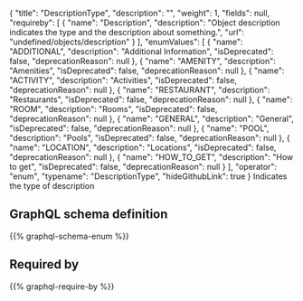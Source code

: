 {
  "title": "DescriptionType",
  "description": "",
  "weight": 1,
  "fields": null,
  "requireby": [
    {
      "name": "Description",
      "description": "Object description indicates the type and the description about something.",
      "url": "undefined/objects/description"
    }
  ],
  "enumValues": [
    {
      "name": "ADDITIONAL",
      "description": "Additional Information",
      "isDeprecated": false,
      "deprecationReason": null
    },
    {
      "name": "AMENITY",
      "description": "Amenities",
      "isDeprecated": false,
      "deprecationReason": null
    },
    {
      "name": "ACTIVITY",
      "description": "Activities",
      "isDeprecated": false,
      "deprecationReason": null
    },
    {
      "name": "RESTAURANT",
      "description": "Restaurants",
      "isDeprecated": false,
      "deprecationReason": null
    },
    {
      "name": "ROOM",
      "description": "Rooms",
      "isDeprecated": false,
      "deprecationReason": null
    },
    {
      "name": "GENERAL",
      "description": "General",
      "isDeprecated": false,
      "deprecationReason": null
    },
    {
      "name": "POOL",
      "description": "Pools",
      "isDeprecated": false,
      "deprecationReason": null
    },
    {
      "name": "LOCATION",
      "description": "Locations",
      "isDeprecated": false,
      "deprecationReason": null
    },
    {
      "name": "HOW_TO_GET",
      "description": "How to get",
      "isDeprecated": false,
      "deprecationReason": null
    }
  ],
  "operator": "enum",
  "typename": "DescriptionType",
  "hideGithubLink": true
}
Indicates the type of description
## GraphQL schema definition

{{% graphql-schema-enum %}}

## Required by

{{% graphql-require-by %}}
